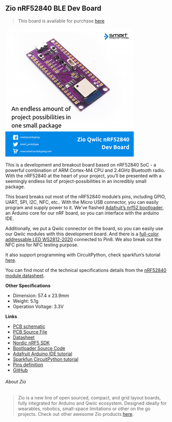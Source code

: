 ## Zio nRF52840 BLE Dev Board

> This board is available for purchase [here](https://www.smart-prototyping.com/Zio-Qwiic-nrf52840-Dev-Board)

![nRF52840 Board](/nrf52840.png)

This is a development and breakout board based on nRF52840 SoC - a powerful combination of ARM Cortex-M4 CPU and 2.4GHz Bluetooth radio. With the nRF52840 at the heart of your project, you’ll be presented with a seemingly endless list of project-possibilities in an incredibly small package.


This board breaks out most of the nRF52840 module’s pins, including GPIO, UART, SPI, I2C, NFC, etc.. With the Micro USB connector, you can easily program and supply power to it. We’ve flashed [Adafruit’s nrf52 bootloader](https://github.com/adafruit/Adafruit_nRF52_Bootloader), an Arduino core for our nRF board, so you can interface with the arduino IDE. 


Additionally, we put a Qwiic connector on the board, so you can easily use our Qwiic modules with this development board. And there is a [full-color addressable LED WS2812-2020](https://www.smart-prototyping.com/WS2812-2020-Addressable-Fullcolor-RGB-LED) connected to Pin8. We also break out the NFC pins for NFC testing purpose. 

It also support programming with CircuitPython, check sparkfun’s tutorial [here](https://learn.sparkfun.com/tutorials/sparkfun-pro-nrf52840-mini-hookup-guide). 

You can find most of the technical specifications details from the [nRF52840 module datasheet](https://github.com/ZIOCC/Zio-nRF52840-BLE-Dev-Board/blob/master/MDBT50Q-P.pdf). 

**Other Specifications**

* Dimension: 57.4 x 23.9mm
* Weight: 5.1g
* Operation Voltage: 3.3V


**Links**

* [PCB schematic](https://github.com/ZIOCC/Zio-nRF52840-BLE-Dev-Board/blob/master/zio%20nRF52840%20BLE%20Dev%20Board.pdf)
* [PCB Source File](https://github.com/ZIOCC/Zio-nRF52840-BLE-Dev-Board/tree/master/EAGLE)
* [Datasheet](https://github.com/ZIOCC/Zio-nRF52840-BLE-Dev-Board/blob/master/MDBT50Q-P.pdf) 
* [Nordic nRF5 SDK](https://www.nordicsemi.com/eng/Products/Bluetooth-low-energy/nRF5-SDK) 
* [Bootloader Source Code](https://github.com/adafruit/Adafruit_nRF52_Bootloader)
* [Adafruit Arduino IDE tutorial](https://learn.adafruit.com/introducing-the-adafruit-nrf52840-feather)
* [Sparkfun CircuitPython tutorial](https://learn.sparkfun.com/tutorials/sparkfun-pro-nrf52840-mini-hookup-guide)
* [Pins definition](https://www.smart-prototyping.com/image/data/NOA-RnD/101968%20nrf52840%20dev%20board/nRF52840_variant.h)
* [GitHub](https://github.com/ZIOCC/Zio-nRF52840-BLE-Dev-Board)






###### About Zio
> Zio is a new line of open sourced, compact, and grid layout boards, fully integrated for Arduino and Qwiic ecosystem. Designed ideally for wearables, robotics, small-space limitations or other on the go projects. Check out other awesome Zio products [here](https://www.smart-prototyping.com/Zio).
